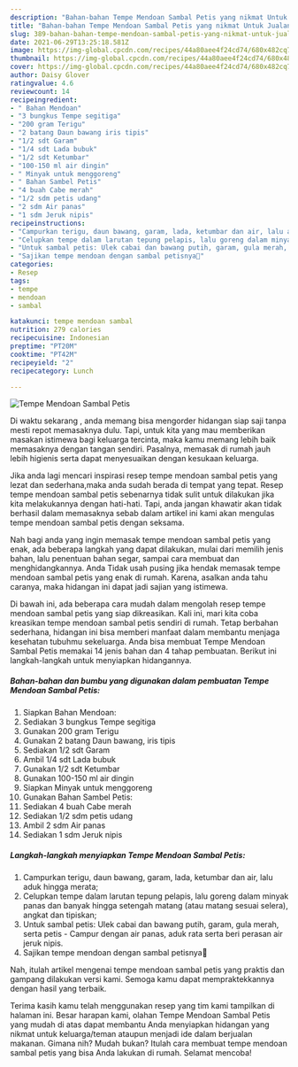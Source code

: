 ```yaml
---
description: "Bahan-bahan Tempe Mendoan Sambal Petis yang nikmat Untuk Jualan"
title: "Bahan-bahan Tempe Mendoan Sambal Petis yang nikmat Untuk Jualan"
slug: 389-bahan-bahan-tempe-mendoan-sambal-petis-yang-nikmat-untuk-jualan
date: 2021-06-29T13:25:18.581Z
image: https://img-global.cpcdn.com/recipes/44a80aee4f24cd74/680x482cq70/tempe-mendoan-sambal-petis-foto-resep-utama.jpg
thumbnail: https://img-global.cpcdn.com/recipes/44a80aee4f24cd74/680x482cq70/tempe-mendoan-sambal-petis-foto-resep-utama.jpg
cover: https://img-global.cpcdn.com/recipes/44a80aee4f24cd74/680x482cq70/tempe-mendoan-sambal-petis-foto-resep-utama.jpg
author: Daisy Glover
ratingvalue: 4.6
reviewcount: 14
recipeingredient:
- " Bahan Mendoan"
- "3 bungkus Tempe segitiga"
- "200 gram Terigu"
- "2 batang Daun bawang iris tipis"
- "1/2 sdt Garam"
- "1/4 sdt Lada bubuk"
- "1/2 sdt Ketumbar"
- "100-150 ml air dingin"
- " Minyak untuk menggoreng"
- " Bahan Sambel Petis"
- "4 buah Cabe merah"
- "1/2 sdm petis udang"
- "2 sdm Air panas"
- "1 sdm Jeruk nipis"
recipeinstructions:
- "Campurkan terigu, daun bawang, garam, lada, ketumbar dan air, lalu aduk hingga merata;"
- "Celupkan tempe dalam larutan tepung pelapis, lalu goreng dalam minyak panas dan banyak hingga setengah matang (atau matang sesuai selera), angkat dan tipiskan;"
- "Untuk sambal petis: Ulek cabai dan bawang putih, garam, gula merah, serta petis Campur dengan air panas, aduk rata serta beri perasan air jeruk nipis."
- "Sajikan tempe mendoan dengan sambal petisnya🥰"
categories:
- Resep
tags:
- tempe
- mendoan
- sambal

katakunci: tempe mendoan sambal 
nutrition: 279 calories
recipecuisine: Indonesian
preptime: "PT20M"
cooktime: "PT42M"
recipeyield: "2"
recipecategory: Lunch

---
```



![Tempe Mendoan Sambal Petis](https://img-global.cpcdn.com/recipes/44a80aee4f24cd74/680x482cq70/tempe-mendoan-sambal-petis-foto-resep-utama.jpg)

Di waktu  sekarang , anda memang bisa mengorder hidangan siap saji tanpa mesti repot memasaknya dulu. Tapi, untuk kita yang mau memberikan masakan istimewa bagi keluarga tercinta, maka kamu memang lebih baik memasaknya dengan tangan sendiri. Pasalnya, memasak di rumah jauh lebih higienis serta dapat menyesuaikan dengan kesukaan keluarga.

Jika anda lagi mencari inspirasi resep tempe mendoan sambal petis yang lezat dan sederhana,maka anda sudah berada di tempat yang tepat. Resep tempe mendoan sambal petis  sebenarnya tidak sulit untuk dilakukan jika kita melakukannya dengan hati-hati. Tapi, anda jangan khawatir akan tidak berhasil dalam memasaknya 
sebab dalam artikel ini kami akan mengulas tempe mendoan sambal petis dengan seksama.  



Nah bagi anda yang ingin memasak tempe mendoan sambal petis yang enak, ada beberapa langkah yang dapat dilakukan, mulai dari memilih jenis bahan, lalu penentuan bahan segar, sampai cara membuat dan menghidangkannya. Anda Tidak usah pusing jika hendak memasak tempe mendoan sambal petis yang enak di rumah. Karena, asalkan anda  tahu caranya, maka hidangan ini dapat jadi sajian yang istimewa.

Di bawah ini, ada beberapa cara mudah dalam mengolah resep tempe mendoan sambal petis yang siap dikreasikan. Kali ini, mari kita coba kreasikan tempe mendoan sambal petis sendiri di rumah. Tetap berbahan sederhana, hidangan ini bisa memberi manfaat dalam membantu menjaga kesehatan tubuhmu sekeluarga. Anda bisa membuat Tempe Mendoan Sambal Petis memakai 14 jenis bahan dan 4 tahap pembuatan. Berikut ini langkah-langkah untuk menyiapkan hidangannya.

<!--inarticleads1-->

##### Bahan-bahan dan bumbu yang digunakan dalam pembuatan Tempe Mendoan Sambal Petis:

1. Siapkan  Bahan Mendoan:
1. Sediakan 3 bungkus Tempe segitiga
1. Gunakan 200 gram Terigu
1. Gunakan 2 batang Daun bawang, iris tipis
1. Sediakan 1/2 sdt Garam
1. Ambil 1/4 sdt Lada bubuk
1. Gunakan 1/2 sdt Ketumbar
1. Gunakan 100-150 ml air dingin
1. Siapkan  Minyak untuk menggoreng
1. Gunakan  Bahan Sambel Petis:
1. Sediakan 4 buah Cabe merah
1. Sediakan 1/2 sdm petis udang
1. Ambil 2 sdm Air panas
1. Sediakan 1 sdm Jeruk nipis




<!--inarticleads2-->

##### Langkah-langkah menyiapkan Tempe Mendoan Sambal Petis:

1. Campurkan terigu, daun bawang, garam, lada, ketumbar dan air, lalu aduk hingga merata;
1. Celupkan tempe dalam larutan tepung pelapis, lalu goreng dalam minyak panas dan banyak hingga setengah matang (atau matang sesuai selera), angkat dan tipiskan;
1. Untuk sambal petis: Ulek cabai dan bawang putih, garam, gula merah, serta petis - Campur dengan air panas, aduk rata serta beri perasan air jeruk nipis.
1. Sajikan tempe mendoan dengan sambal petisnya🥰




Nah, itulah artikel mengenai  tempe mendoan sambal petis  yang praktis dan gampang dilakukan versi kami. Semoga kamu dapat mempraktekkannya dengan hasil yang terbaik. 

Terima kasih kamu telah menggunakan resep yang tim kami tampilkan di halaman ini. Besar harapan kami, olahan  Tempe Mendoan Sambal Petis yang mudah di atas dapat membantu Anda menyiapkan hidangan yang nikmat untuk keluarga/teman ataupun menjadi ide dalam berjualan makanan. Gimana nih? Mudah bukan? Itulah cara membuat tempe mendoan sambal petis yang bisa Anda lakukan di rumah. Selamat mencoba!

